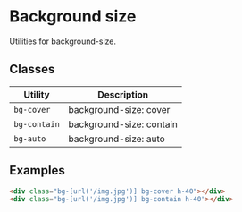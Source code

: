 # Background size

Utilities for background-size.

## Classes

| Utility | Description |
|--------|-------------|
| `bg-cover` | background-size: cover |
| `bg-contain` | background-size: contain |
| `bg-auto` | background-size: auto |

## Examples

```html
<div class="bg-[url('/img.jpg')] bg-cover h-40"></div>
<div class="bg-[url('/img.jpg')] bg-contain h-40"></div>
```
